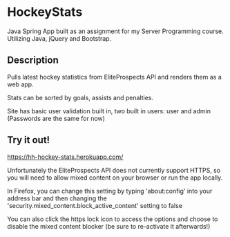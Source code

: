 # HockeyStats

Java Spring App built as an assignment for my Server Programming course. Utilizing Java, jQuery and Bootstrap.

## Description

Pulls latest hockey statistics from EliteProspects API and renders them as a web app.

Stats can be sorted by goals, assists and penalties.

Site has basic user validation built in, two built in users: user and admin (Passwords are the same for now)

## Try it out!

https://hh-hockey-stats.herokuapp.com/

Unfortunately the EliteProspects API does not currently support HTTPS, so you will need to allow mixed content on your browser or run the app locally.

In Firefox, you can change this setting by typing 'about:config' into your address bar and then changing the 'security.mixed_content.block_active_content' setting to false

You can also click the https lock icon to access the options and choose to disable the mixed content blocker (be sure to re-activate it afterwards!)
